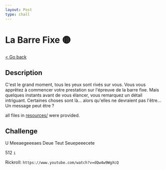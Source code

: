 ```yaml
---
layout: Post
type: chall
---
```

# La Barre Fixe 🟡

<a class="back-link" href="../../">< Go back</a>

## Description

C'est le grand moment, tous les yeux sont rivés sur vous. Vous vous apprêtez à commencer votre prestation sur l'épreuve de la barre fixe.
Mais quelques instants avant de vous élancer, vous remarquez un détail intriguant. Certaines choses sont là... alors qu'elles ne devraient pas l'être...
Un message peut être ?

all files in [resources/](./resources) were provided.

## Challenge

U Meeaegeeeaes Deue Teut Seuepeeecete

512 `i`

Rickroll: `https://www.youtube.com/watch?v=dQw4w9WgXcQ`
